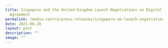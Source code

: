 ```yaml
---
title: Singapore and the United Kingdom Launch Negotiations on Digital Economy
  Agreement
permalink: /media-centre/press-releases/singapore-uk-launch-negotiations-on-digital-economy-agreement/
date: 2021-06-28
layout: post
description: ""
image: ""
---
```

